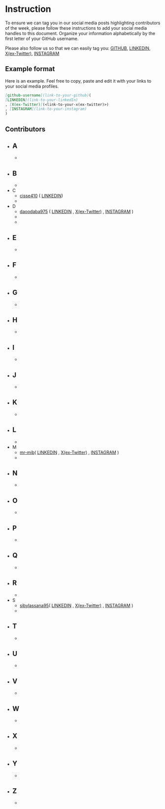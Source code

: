 # Instruction

To ensure we can tag you in our social media posts highlighting contributors of the week, please follow these instructions to add your social media handles to this document. Organize your information alphabetically by the first letter of your GitHub username.

Please also follow us so that we can easily tag you:
[GITHUB](https://github.com/mr-mib), [LINKEDIN](https://www.linkedin.com/in/moustapha-ibrahima-ba-194bb2194/), [X(ex-Twitter)](https://twitter.com/M_I_Ba), [INSTAGRAM](https://www.instagram.com/moustapha_ibrahima_ba/)

## Example format

Here is an example. Feel free to copy, paste and edit it with your links to your social media profiles.

```markdown
[github-username](link-to-your-github)(
[LINKEDIN](link-to-your-linkedIn)
, [X(ex-Twitter)](<link-to-your-x(ex-twitter)>)
, [INSTAGRAM](link-to-your-instagram)
)
```

## Contributors

- ## A
  -
- ## B
  -
- C
  - [cisse410](http://github.com/cisse410/) (
    [LINKEDIN](https://www.linkedin.com/in/issakha-cisse/))
  -
- D
  - [daoodaba975](http://github.com/daoodaba975/) (
    [LINKEDIN](https://www.linkedin.com/in/daoodaba975/)
    , [X(ex-Twitter)](https://twitter.com/daoodaba975)
    , [INSTAGRAM](https://instagram.com/daoodaba975)
    )
  -
  -
- ## E
  -
- ## F
  -
- ## G
  -
- ## H
  -
- ## I
  -
- ## J
  -
- ## K
  -
- ## L
  -
- M
  - [mr-mib](https://github.com/mr-mib)(
    [LINKEDIN](https://www.linkedin.com/in/moustapha-ibrahima-ba-194bb2194/)
    , [X(ex-Twitter)](https://twitter.com/M_I_Ba)
    , [INSTAGRAM](https://www.instagram.com/moustapha_ibrahima_ba/)
    )
  -
- ## N
  -
- ## O
  -
- ## P
  -
- ## Q
  -
- ## R
  -
- S
  - [sibylassana95](http://github.com/sibylassana95/)(
    [LINKEDIN](https://www.linkedin.com/in/sibylassana/)
    , [X(ex-Twitter)](https://twitter.com/sibyog13)
    , [INSTAGRAM](https://instagram.com/siby_global)
    )
  -
- ## T
  -
- ## U
  -
- ## V
  -
- ## W
  -
- ## X
  -
- ## Y
  -
- ## Z
  -
